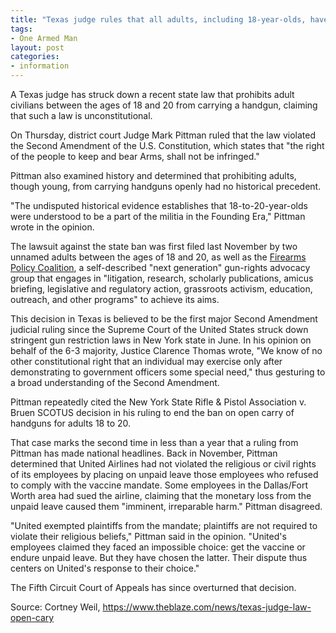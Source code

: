 ```yaml
---
title: "Texas judge rules that all adults, including 18-year-olds, have the right to open-carry a handgun"
tags:
- One Armed Man
layout: post
categories:
- information
---
```


A Texas judge has struck down a recent state law that prohibits adult civilians between the ages of 18 and 20 from carrying a handgun, claiming that such a law is unconstitutional.

On Thursday, district court Judge Mark Pittman ruled that the law violated the Second Amendment of the U.S. Constitution, which states that "the right of the people to keep and bear Arms, shall not be infringed."

Pittman also examined history and determined that prohibiting adults, though young, from carrying handguns openly had no historical precedent.

"The undisputed historical evidence establishes that 18-to-20-year-olds were understood to be a part of the militia in the Founding Era," Pittman wrote in the opinion.

The lawsuit against the state ban was first filed last November by two unnamed adults between the ages of 18 and 20, as well as the [Firearms Policy Coalition](https://www.firearmspolicy.org), a self-described "next generation" gun-rights advocacy group that engages in "litigation, research, scholarly publications, amicus briefing, legislative and regulatory action, grassroots activism, education, outreach, and other programs" to achieve its aims.

This decision in Texas is believed to be the first major Second Amendment judicial ruling since the Supreme Court of the United States struck down stringent gun restriction laws in New York state in June. In his opinion on behalf of the 6-3 majority, Justice Clarence Thomas wrote, "We know of no other constitutional right that an individual may exercise only after demonstrating to government officers some special need," thus gesturing to a broad understanding of the Second Amendment.

Pittman repeatedly cited the New York State Rifle & Pistol Association v. Bruen SCOTUS decision in his ruling to end the ban on open carry of handguns for adults 18 to 20.

That case marks the second time in less than a year that a ruling from Pittman has made national headlines. Back in November, Pittman determined that United Airlines had not violated the religious or civil rights of its employees by placing on unpaid leave those employees who refused to comply with the vaccine mandate. Some employees in the Dallas/Fort Worth area had sued the airline, claiming that the monetary loss from the unpaid leave caused them "imminent, irreparable harm." Pittman disagreed.

"United exempted plaintiffs from the mandate; plaintiffs are not required to violate their religious beliefs," Pittman said in the opinion. "United's employees claimed they faced an impossible choice: get the vaccine or endure unpaid leave. But they have chosen the latter. Their dispute thus centers on United's response to their choice."

The Fifth Circuit Court of Appeals has since overturned that decision.

Source: Cortney Weil, https://www.theblaze.com/news/texas-judge-law-open-cary
